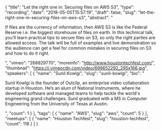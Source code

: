 {
  "title": "Let the right one in: Securing files on AWS S3",
  "type": "recording",
  "date": "2018-05-05T15:57:19",
  "draft": false,
  "slug": "let-the-right-one-in-securing-files-on-aws-s3",
  "abstract": "<p>If files are the currency of information, then AWS S3 is like the Federal Reserve i.e. the biggest storehouse of files on earth. In this technical talk, you’ll learn practical tips to secure files on S3, so only the right parties are allowed access. The talk will be full of examples and live demonstration so the audience can get a feel for common mistakes in securing files on S3 and how to do it right.</p>",
  "vimeo": "268829770",
  "moreinfo": "http://www.houstontechfest.com/",
  "thumbnail": "https://i.vimeocdn.com/video/699652292_295x166.jpg",
  "speakers": [
    {
      "name": "Sunil Kowlgi",
      "slug": "sunil-kowlgi",
      "bio": "<p>Sunil Kowlgi is the founder of Outclip, an enterprise video collaboration startup in Houston. He’s an alum of National Instruments, where he developed software and managed teams to help tackle the world's engineering grand challenges. Sunil graduated with a MS in Computer Engineering from the University of Texas at Austin.</p>",
      "count": 1
    }
  ],
  "tags": [
    {
      "name": "AWS",
      "slug": "aws",
      "count": 5
    }
  ],
  "meetups": [
    {
      "name": "Houston Techfest",
      "slug": "houston-techfest",
      "count": 118
    }
  ]
}